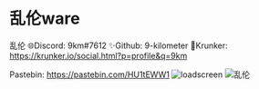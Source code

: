 # 乱伦ware
  乱伦
 🌐Discord: 9km#7612 ✨Github: 9-kilometer 🧊Krunker: https://krunker.io/social.html?p=profile&q=9km
  
Pastebin: https://pastebin.com/HU1tEWW1
![loadscreen](https://user-images.githubusercontent.com/116560604/222961319-6b9f3124-879f-4848-8370-a9287dc80175.PNG)
![乱伦](https://user-images.githubusercontent.com/116560604/222961248-f587a490-95f4-4608-bf93-3e2eacf58f01.PNG)


